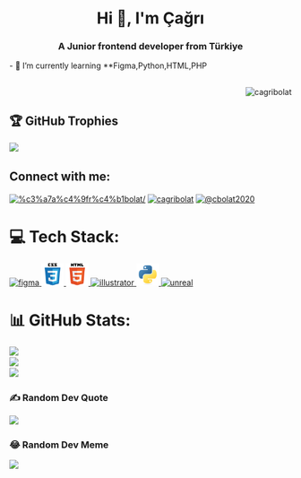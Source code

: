 <h1 align="center">Hi 👋, I'm Çağrı</h1>
<h3 align="center">A Junior frontend developer from Türkiye</h3>
- 🌱 I’m currently learning **Figma,Python,HTML,PHP


##


<p align="right"> <img src="https://komarev.com/ghpvc/?username=cagribolat&label=Profile%20views&color=0e75b6&style=flat" alt="cagribolat" /> </p>

## 🏆 GitHub Trophies
![](https://github-profile-trophy.vercel.app/?username=cagribolat&theme=dracula&no-frame=false&no-bg=false&margin-w=4)

 
## Connect with me:
<p align="left">
<a href="https://linkedin.com/in/%c3%a7a%c4%9fr%c4%b1bolat/" target="blank"><img align="center" src="https://raw.githubusercontent.com/rahuldkjain/github-profile-readme-generator/master/src/images/icons/Social/linked-in-alt.svg" alt="%c3%a7a%c4%9fr%c4%b1bolat/" height="30" width="40" /></a>
<a href="https://www.behance.net/cagribolat" target="blank"><img align="center" src="https://raw.githubusercontent.com/rahuldkjain/github-profile-readme-generator/master/src/images/icons/Social/behance.svg" alt="cagribolat" height="30" width="40" /></a>
<a href="https://medium.com/@cbolat2020" target="blank"><img align="center" src="https://raw.githubusercontent.com/rahuldkjain/github-profile-readme-generator/master/src/images/icons/Social/medium.svg" alt="@cbolat2020" height="30" width="40" /></a>
</p> 

#



# 💻 Tech Stack:



</a> <a href="https://www.figma.com/" target="_blank" rel="noreferrer"> <img src="https://www.vectorlogo.zone/logos/figma/figma-icon.svg" alt="figma" width="40" height="40"/> </a> </a> <a href="https://www.w3schools.com/css/" target="_blank" rel="noreferrer"> <img src="https://raw.githubusercontent.com/devicons/devicon/master/icons/css3/css3-original-wordmark.svg" alt="css3" width="40" height="40"/>  <a href="https://www.w3.org/html/" target="_blank" rel="noreferrer"> <img src="https://raw.githubusercontent.com/devicons/devicon/master/icons/html5/html5-original-wordmark.svg" alt="html5" width="40" height="40"/> </a> <a href="https://www.adobe.com/tr/products/photoshop.html" target="_blank" rel="noreferrer"> <img src="https://www.adobe.com/content/dam/acom/one-console/icons_rebrand/ps_appicon.svg" alt="illustrator" width="40" height="40"/>  <a href="https://www.python.org" target="_blank" rel="noreferrer"> <img src="https://raw.githubusercontent.com/devicons/devicon/master/icons/python/python-original.svg" alt="python" width="40" height="40"/> </a> <a href="https://unrealengine.com/" target="_blank" rel="noreferrer"> <img src="https://raw.githubusercontent.com/kenangundogan/fontisto/036b7eca71aab1bef8e6a0518f7329f13ed62f6b/icons/svg/brand/unreal-engine.svg" alt="unreal" width="40" height="40"/> </a> </p>

#



# 📊 GitHub Stats:
![](https://github-readme-stats.vercel.app/api?username=cagribolat&theme=dark&hide_border=false&include_all_commits=false&count_private=false)<br/>
![](https://github-readme-streak-stats.herokuapp.com/?user=cagribolat&theme=dark&hide_border=false)<br/>
![](https://github-readme-stats.vercel.app/api/top-langs/?username=cagribolat&theme=dark&hide_border=false&include_all_commits=false&count_private=false&layout=compact)


### ✍️ Random Dev Quote
![](https://quotes-github-readme.vercel.app/api?type=horizontal&theme=radical)



### 😂 Random Dev Meme
<img src='https://randommeme-five.vercel.app/' style="height: 400px;"/>

<!-- Proudly created with GPRM ( https://gprm.itsvg.in ) -->




